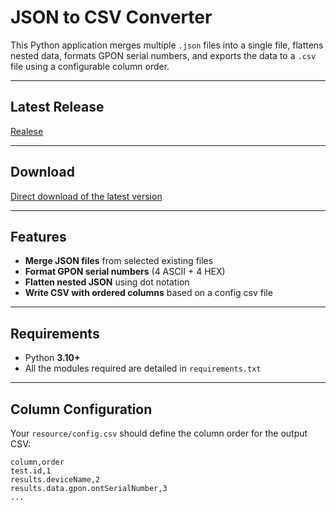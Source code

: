 # JSON to CSV Converter

This Python application merges multiple `.json` files into a single file, 
flattens nested data, formats GPON serial numbers, and exports 
the data to a `.csv` file using a configurable column order.

---

## Latest Release

[Realese](https://github.com/gaaiuss/VIAVI/releases/tag/v1.0.0)

---

## Download

[Direct download of the latest version](https://github.com/gaaiuss/VIAVI/releases/download/v1.0.0/VIAVI.OLP-39.Report.Generator.exe)

---

## Features

- **Merge JSON files** from selected existing files
- **Format GPON serial numbers** (4 ASCII + 4 HEX)
- **Flatten nested JSON** using dot notation
- **Write CSV with ordered columns** based on a config csv file

---

## Requirements

- Python **3.10+**
- All the modules required are detailed in `requirements.txt`

---

## Column Configuration

Your `resource/config.csv` should define the column order for the output CSV:

```csv
column,order
test.id,1
results.deviceName,2
results.data.gpon.ontSerialNumber,3
...
